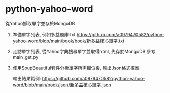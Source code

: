 # python-yahoo-word
從Yahoo抓取單字並存於MongoDB

1. 準備單字列表, 例如多益題庫.txt
    https://github.com/a0979470582/python-yahoo-word/blob/main/book/book/新多益核心單字.txt

2. 走訪單字列表, 從Yahoo字典搜尋單字並取得html, 先存於MongoDB
    參考main_get.py
    
3. 使用SoupBeautiful套件分析單字所需欄位後, 輸出Json格式檔案

    輸出結果範例:
    https://github.com/a0979470582/python-yahoo-word/blob/main/book/json/新多益核心單字.json
